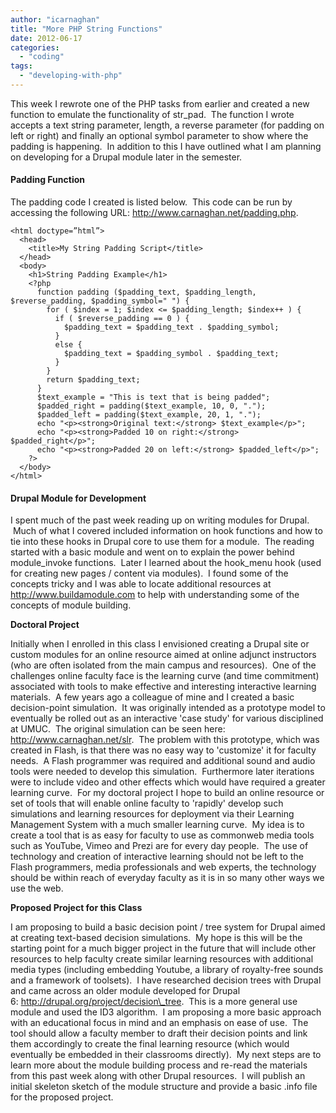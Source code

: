 ```yaml
---
author: "icarnaghan"
title: "More PHP String Functions"
date: 2012-06-17
categories: 
  - "coding"
tags: 
  - "developing-with-php"
---
```


This week I rewrote one of the PHP tasks from earlier and created a new function to emulate the functionality of str\_pad.  The function I wrote accepts a text string parameter, length, a reverse parameter (for padding on left or right) and finally an optional symbol parameter to show where the padding is happening.  In addition to this I have outlined what I am planning on developing for a Drupal module later in the semester.

<!--more-->

#### Padding Function

The padding code I created is listed below.  This code can be run by accessing the following URL: http://www.carnaghan.net/padding.php.

```markup
<html doctype=”html”>
  <head>
    <title>My String Padding Script</title>
  </head>
  <body>
    <h1>String Padding Example</h1>
    <?php
      function padding ($padding_text, $padding_length, $reverse_padding, $padding_symbol=" ") {
        for ( $index = 1; $index <= $padding_length; $index++ ) {
          if ( $reverse_padding == 0 ) {
            $padding_text = $padding_text . $padding_symbol;
          }
          else {
            $padding_text = $padding_symbol . $padding_text;
          }
        }
        return $padding_text;
      }
      $text_example = "This is text that is being padded";
      $padded_right = padding($text_example, 10, 0, ".");
      $padded_left = padding($text_example, 20, 1, ".");
      echo "<p><strong>Original text:</strong> $text_example</p>";
      echo "<p><strong>Padded 10 on right:</strong> $padded_right</p>";
      echo "<p><strong>Padded 20 on left:</strong> $padded_left</p>";
    ?>
  </body>
</html>
```

#### **Drupal Module for Development**

I spent much of the past week reading up on writing modules for Drupal.  Much of what I covered included information on hook functions and how to tie into these hooks in Drupal core to use them for a module.  The reading started with a basic module and went on to explain the power behind module\_invoke functions.  Later I learned about the hook\_menu hook (used for creating new pages / content via modules).  I found some of the concepts tricky and I was able to locate additional resources at http://www.buildamodule.com to help with understanding some of the concepts of module building.

**Doctoral Project**

Initially when I enrolled in this class I envisioned creating a Drupal site or custom modules for an online resource aimed at online adjunct instructors (who are often isolated from the main campus and resources).  One of the challenges online faculty face is the learning curve (and time commitment) associated with tools to make effective and interesting interactive learning materials.  A few years ago a colleague of mine and I created a basic decision-point simulation.  It was originally intended as a prototype model to eventually be rolled out as an interactive 'case study' for various disciplined at UMUC.  The original simulation can be seen here: http://www.carnaghan.net/slr.  The problem with this prototype, which was created in Flash, is that there was no easy way to 'customize' it for faculty needs.  A Flash programmer was required and additional sound and audio tools were needed to develop this simulation.  Furthermore later iterations were to include video and other effects which would have required a greater learning curve.  For my doctoral project I hope to build an online resource or set of tools that will enable online faculty to 'rapidly' develop such simulations and learning resources for deployment via their Learning Management System with a much smaller learning curve.  My idea is to create a tool that is as easy for faculty to use as commonweb media tools such as YouTube, Vimeo and Prezi are for every day people.  The use of technology and creation of interactive learning should not be left to the Flash programmers, media professionals and web experts, the technology should be within reach of everyday faculty as it is in so many other ways we use the web.

**Proposed Project for this Class**

I am proposing to build a basic decision point / tree system for Drupal aimed at creating text-based decision simulations.  My hope is this will be the starting point for a much bigger project in the future that will include other resources to help faculty create similar learning resources with additional media types (including embedding Youtube, a library of royalty-free sounds and a framework of toolsets).  I have researched decision trees with Drupal and came across an older module developed for Drupal 6: http://drupal.org/project/decision\_tree.  This is a more general use module and used the ID3 algorithm.  I am proposing a more basic approach with an educational focus in mind and an emphasis on ease of use.  The tool should allow a faculty member to draft their decision points and link them accordingly to create the final learning resource (which would eventually be embedded in their classrooms directly).  My next steps are to learn more about the module building process and re-read the materials from this past week along with other Drupal resources.  I will publish an initial skeleton sketch of the module structure and provide a basic .info file for the proposed project.
